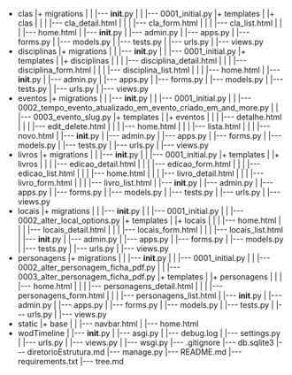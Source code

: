 + clas
   |+ migrations
   |   |   |--- __init__.py
   |   |   |--- 0001_initial.py
   |+ templates
   |   |+ clas
   |   |   |   |--- cla_detail.html
   |   |   |   |--- cla_form.html
   |   |   |   |--- cla_list.html
   |   |   |   |--- home.html
   |   |--- __init__.py
   |   |--- admin.py
   |   |--- apps.py
   |   |--- forms.py
   |   |--- models.py
   |   |--- tests.py
   |   |--- urls.py
   |   |--- views.py
+ disciplinas
   |+ migrations
   |   |   |--- __init__.py
   |   |   |--- 0001_initial.py
   |+ templates
   |   |+ disciplinas
   |   |   |   |--- disciplina_detail.html
   |   |   |   |--- disciplina_form.html
   |   |   |   |--- disciplina_list.html
   |   |   |   |--- home.html
   |   |--- __init__.py
   |   |--- admin.py
   |   |--- apps.py
   |   |--- forms.py
   |   |--- models.py
   |   |--- tests.py
   |   |--- urls.py
   |   |--- views.py
+ eventos
   |+ migrations
   |   |   |--- __init__.py
   |   |   |--- 0001_initial.py
   |   |   |--- 0002_tempo_evento_atualizado_em_evento_criado_em_and_more.py
   |   |   |--- 0003_evento_slug.py
   |+ templates
   |   |+ eventos
   |   |   |   |--- detalhe.html
   |   |   |   |--- edit_delete.html
   |   |   |   |--- home.html
   |   |   |   |--- lista.html
   |   |   |   |--- novo.html
   |   |--- __init__.py
   |   |--- admin.py
   |   |--- apps.py
   |   |--- forms.py
   |   |--- models.py
   |   |--- tests.py
   |   |--- urls.py
   |   |--- views.py
+ livros
   |+ migrations
   |   |   |--- __init__.py
   |   |   |--- 0001_initial.py
   |+ templates
   |   |+ livros
   |   |   |   |--- edicao_detail.html
   |   |   |   |--- edicao_form.html
   |   |   |   |--- edicao_list.html
   |   |   |   |--- home.html
   |   |   |   |--- livro_detail.html
   |   |   |   |--- livro_form.html
   |   |   |   |--- livro_list.html
   |   |--- __init__.py
   |   |--- admin.py
   |   |--- apps.py
   |   |--- forms.py
   |   |--- models.py
   |   |--- tests.py
   |   |--- urls.py
   |   |--- views.py
+ locais
   |+ migrations
   |   |   |--- __init__.py
   |   |   |--- 0001_initial.py
   |   |   |--- 0002_alter_local_options.py
   |+ templates
   |   |+ locais
   |   |   |   |--- home.html
   |   |   |   |--- locais_detail.html
   |   |   |   |--- locais_form.html
   |   |   |   |--- locais_list.html
   |   |--- __init__.py
   |   |--- admin.py
   |   |--- apps.py
   |   |--- forms.py
   |   |--- models.py
   |   |--- tests.py
   |   |--- urls.py
   |   |--- views.py
+ personagens
   |+ migrations
   |   |   |--- __init__.py
   |   |   |--- 0001_initial.py
   |   |   |--- 0002_alter_personagem_ficha_pdf.py
   |   |   |--- 0003_alter_personagem_ficha_pdf.py
   |+ templates
   |   |+ personagens
   |   |   |   |--- home.html
   |   |   |   |--- personagens_detail.html
   |   |   |   |--- personagens_form.html
   |   |   |   |--- personagens_list.html
   |   |--- __init__.py
   |   |--- admin.py
   |   |--- apps.py
   |   |--- forms.py
   |   |--- models.py
   |   |--- tests.py
   |   |--- urls.py
   |   |--- views.py
+ static
   |+ base
   |   |   |--- navbar.html
   |   |--- home.html
+ wodTimeline
   |   |--- __init__.py
   |   |--- asgi.py
   |   |--- debug.log
   |   |--- settings.py
   |   |--- urls.py
   |   |--- views.py
   |   |--- wsgi.py
   |--- .gitignore
   |--- db.sqlite3
   |--- diretorioEstrutura.md
   |--- manage.py
   |--- README.md
   |--- requirements.txt
   |--- tree.md
